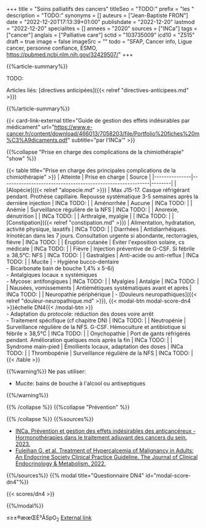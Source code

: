 +++
title = "Soins palliatifs des cancers"
titleSeo = "TODO:"
prefix = "les "
description = "TODO:"
synonyms = []
auteurs = ["Jean-Baptiste FRON"]
date = "2022-12-20T17:13:39+01:00"
publishdate = "2022-12-20"
lastmod = "2022-12-20"
specialites = []
annees = "2020"
sources = ["INCa"]
tags = ["cancer"]
anglais = ["Palliative care"]
sctid = "103735009"
icd10 = "Z515"
draft = true
image = false
imageSrc = ""
todo = "SFAP, Cancer info, Ligue cancer, personne confiance, ESMO, https://pubmed.ncbi.nlm.nih.gov/32429507/"
+++

{{%article-summary%}}

TODO:

Articles liés: [directives anticipées]({{< relref "directives-anticipees.md" >}})

{{%/article-summary%}}

{{< card-link-external title="Guide de gestion des effets indésirables par médicament" url="https://www.e-cancer.fr/content/download/466013/7058203/file/Portfolio%20fiches%20m%C3%A9dicaments.pdf" subtitle="par l'INCa'" >}}

{{%collapse "Prise en charge des complications de la chimiothérapie" "show" %}}

{{< table title="Prise en charge des principales complications de la chimiothérapie" >}}
| Atteinte      | Prise en charge                                            | Source |
|---------------|------------------------------------------------------------|--------|
| [Alopécie]({{< relref "alopecie.md" >}})      | Max J15-17. Casque réfrigérant pendant. Prothèse capillaire. Repousse systématique 3-5 semaines après la dernière injection  | INCa TODO: |
| Aménorrhée        | Aucune | INCa TODO: |
| Anémie        | Surveillance régulière de la NFS | INCa TODO: |
| Anorexie, dénutrition |  | INCa TODO: |
| Arthralgie, myalgie |  | INCa TODO: |
| [Constipation]({{< relref "constipation.md" >}}) | Alimentation, hydratation, activité physique, laxatifs | INCa TODO: |
| Diarrhées        | Antidiarrhéiques. Irinotécan dans les 7 jours. Consultation urgente si abondante, rectorragies, fièvre | INCa TODO: |
| Éruption cutanée | Éviter l'exposition solaire, cs médicale | INCa TODO: |
| Fièvre        | Injection préventive de G-CSF. Si fébrile ≥ 38,5°C: NFS  | INCa TODO: |
| Gastralgies   | Anti-acide ou anti-reflux | INCa TODO: |
| Mucite        | - Hygiène bucco-dentaire<br>- Bicarbonate bain de bouche 1,4% x 5-6/j<br>- Antalgiques locaux ± systémiques<br>- Mycose: antifongiques | INCa TODO: |
| Myalgies        | Antalgie | INCa TODO: |
| Nausées, vomissements | Antiémétiques systématiques avant et après | INCa TODO: |
| Neuropathie périphérique | - [Douleurs neuropathiques]({{< relref "douleur-neuropathique.md" >}}), {{< modal-btn modal-score-dn4 >}}échelle DN4{{< /modal-btn >}}<br>- Adaptation du protocole: réduction des doses voire arrêt<br>- Traitement spécifique (cf chapitre DN) | INCa TODO: |
| Neutropénie        | Surveillance régulière de la NFS. G-CSF. Hémoculture et antibiotique si fébrile ≥ 38,5°C | INCa TODO: |
| Onychopathie       | Port de gants réfrigérés pendant. Amélioration quelques mois après la fin | INCa TODO: |
| Syndrome main-pied        | Émollients locaux, adaptation des doses | INCa TODO: |
| Thrombopénie   | Surveillance régulière de la NFS | INCa TODO: |
{{< /table >}}

{{%warning%}}
Ne pas utiliser:

- Mucite: bains de bouche à l'alcool ou antiseptiques

{{%/warning%}}

{{% /collapse %}}
{{%collapse "Prévention" %}}


{{% /collapse %}}
{{%sources%}}

- [INCa. Prévention et gestion des effets indésirables des anticancéreux - Hormonothérapies dans le traitement adjuvant des cancers du sein. 2023.](https://www.e-cancer.fr/Expertises-et-publications/Catalogue-des-publications/Prevention-et-gestion-des-effets-indesirables-des-anticancereux-Hormonotherapies-dans-le-traitement-adjuvant-des-cancers-du-sein)
- [Fuleihan G. et al. Treatment of Hypercalcemia of Malignancy in Adults: An Endocrine Society Clinical Practice Guideline. The Journal of Clinical Endocrinology & Metabolism. 2022.](https://academic.oup.com/jcem/advance-article/doi/10.1210/clinem/dgac621/6916871)

{{%/sources%}}
{{% modal title="Questionnaire DN4" id="modal-score-dn4"%}}

{{< scores/dn4 >}}

{{%/modal%}}

≤≥±®æœŒÈ³ÂSpO<sub>2</sub>
[External link](https://discourse.gohugo.io/ "{rel='nofollow'}")
